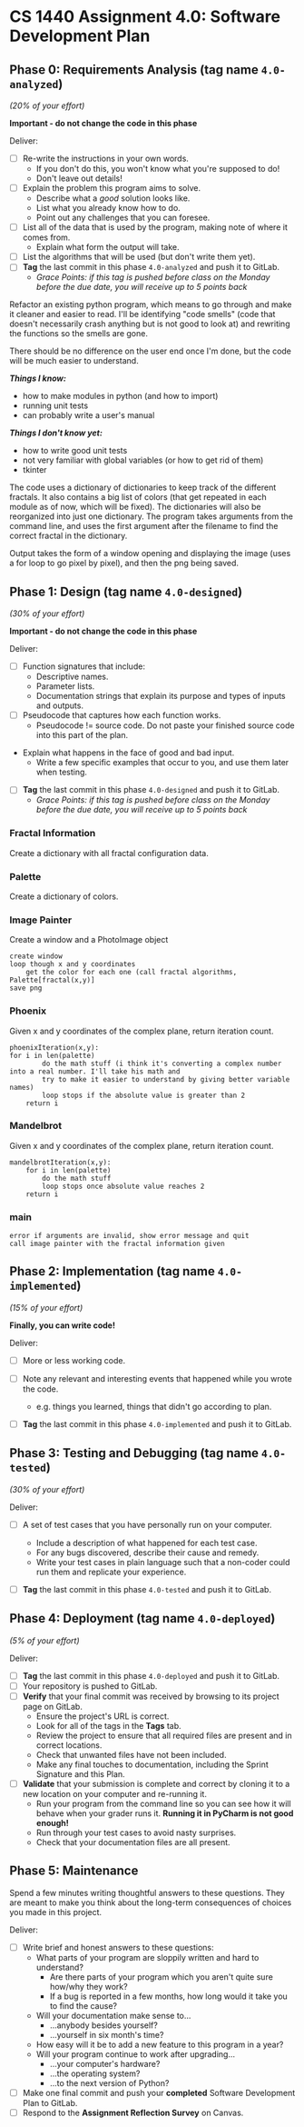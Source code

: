 # CS 1440 Assignment 4.0: Software Development Plan

## Phase 0: Requirements Analysis (tag name `4.0-analyzed`)
*(20% of your effort)*

**Important - do not change the code in this phase**

Deliver:

*   [ ] Re-write the instructions in your own words.
    *   If you don't do this, you won't know what you're supposed to do!
    *   Don't leave out details!
*   [ ] Explain the problem this program aims to solve.
    *   Describe what a *good* solution looks like.
  *   List what you already know how to do.
  *   Point out any challenges that you can foresee.
*   [ ] List all of the data that is used by the program, making note of where it comes from.
    *   Explain what form the output will take.
*   [ ] List the algorithms that will be used (but don't write them yet).
*   [ ] **Tag** the last commit in this phase `4.0-analyzed` and push it to GitLab.
    *   *Grace Points: if this tag is pushed before class on the Monday before the due date, you will receive up to 5 points back*


Refactor an existing python program, which means to go through and make it cleaner and easier to read. I'll be identifying "code smells"
(code that doesn't necessarily crash anything but is not good to look at) and rewriting the functions so the smells are gone.

There should be no difference on the user end once I'm done, but the code will be much easier to understand.

***Things I know:***
* how to make modules in python (and how to import)
* running unit tests
* can probably write a user's manual

***Things I don't know yet:***
* how to write good unit tests
* not very familiar with global variables (or how to get rid of them)
* tkinter

The code uses a dictionary of dictionaries to keep track of the different fractals. It also contains a big list of colors 
(that get repeated in each module as of now, which will be fixed). The dictionaries will also be reorganized into just one dictionary.
The program takes arguments from the command line, and uses the first argument after the filename to find the correct fractal in the dictionary.

Output takes the form of a window opening and displaying the image (uses a for loop to go pixel by pixel), and then the png being saved.

## Phase 1: Design (tag name `4.0-designed`)
*(30% of your effort)*

**Important - do not change the code in this phase**

Deliver:

*   [ ] Function signatures that include:
    *   Descriptive names.
    *   Parameter lists.
    *   Documentation strings that explain its purpose and types of inputs and outputs.
*   [ ] Pseudocode that captures how each function works.
    *   Pseudocode != source code.  Do not paste your finished source code into this part of the plan.
*   Explain what happens in the face of good and bad input.
    *   Write a few specific examples that occur to you, and use them later when testing.
*   [ ] **Tag** the last commit in this phase `4.0-designed` and push it to GitLab.
    *   *Grace Points: if this tag is pushed before class on the Monday before the due date, you will receive up to 5 points back*

### Fractal Information
Create a dictionary with all fractal configuration data.

### Palette
Create a dictionary of colors.

### Image Painter
Create a window and a PhotoImage object
```commandline
create window
loop though x and y coordinates
    get the color for each one (call fractal algorithms, Palette[fractal(x,y)]
save png
```

### Phoenix
Given x and y coordinates of the complex plane, return iteration count.
```commandline
phoenixIteration(x,y):
for i in len(palette)
        do the math stuff (i think it's converting a complex number into a real number. I'll take his math and 
        try to make it easier to understand by giving better variable names)
        loop stops if the absolute value is greater than 2
    return i
```

### Mandelbrot
Given x and y coordinates of the complex plane, return iteration count.
```commandline
mandelbrotIteration(x,y):
    for i in len(palette)
        do the math stuff
        loop stops once absolute value reaches 2
    return i
```

### main
```commandline
error if arguments are invalid, show error message and quit
call image painter with the fractal information given
```

## Phase 2: Implementation (tag name `4.0-implemented`)
*(15% of your effort)*

**Finally, you can write code!**

Deliver:

*   [ ] More or less working code.
*   [ ] Note any relevant and interesting events that happened while you wrote the code.
    *   e.g. things you learned, things that didn't go according to plan.
*   [ ] **Tag** the last commit in this phase `4.0-implemented` and push it to GitLab.


## Phase 3: Testing and Debugging (tag name `4.0-tested`)
*(30% of your effort)*

Deliver:

*   [ ] A set of test cases that you have personally run on your computer.
    *   Include a description of what happened for each test case.
    *   For any bugs discovered, describe their cause and remedy.
    *   Write your test cases in plain language such that a non-coder could run them and replicate your experience.
*   [ ] **Tag** the last commit in this phase `4.0-tested` and push it to GitLab.


## Phase 4: Deployment (tag name `4.0-deployed`)
*(5% of your effort)*

Deliver:

*   [ ] **Tag** the last commit in this phase `4.0-deployed` and push it to GitLab.
*   [ ] Your repository is pushed to GitLab.
*   [ ] **Verify** that your final commit was received by browsing to its project page on GitLab.
    *   Ensure the project's URL is correct.
    *   Look for all of the tags in the **Tags** tab.
    *   Review the project to ensure that all required files are present and in correct locations.
    *   Check that unwanted files have not been included.
    *   Make any final touches to documentation, including the Sprint Signature and this Plan.
*   [ ] **Validate** that your submission is complete and correct by cloning it to a new location on your computer and re-running it.
	*	Run your program from the command line so you can see how it will behave when your grader runs it.  **Running it in PyCharm is not good enough!**
    *   Run through your test cases to avoid nasty surprises.
    *   Check that your documentation files are all present.


## Phase 5: Maintenance

Spend a few minutes writing thoughtful answers to these questions.  They are meant to make you think about the long-term consequences of choices you made in this project.

Deliver:

*   [ ] Write brief and honest answers to these questions:
    *   What parts of your program are sloppily written and hard to understand?
        *   Are there parts of your program which you aren't quite sure how/why they work?
        *   If a bug is reported in a few months, how long would it take you to find the cause?
    *   Will your documentation make sense to...
        *   ...anybody besides yourself?
        *   ...yourself in six month's time?
    *   How easy will it be to add a new feature to this program in a year?
    *   Will your program continue to work after upgrading...
        *   ...your computer's hardware?
        *   ...the operating system?
        *   ...to the next version of Python?
*   [ ] Make one final commit and push your **completed** Software Development Plan to GitLab.
*   [ ] Respond to the **Assignment Reflection Survey** on Canvas.
